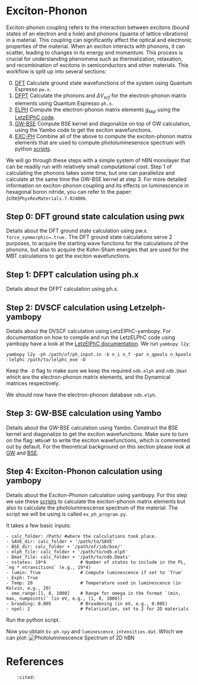 # Exciton-Phonon
Exciton-phonon coupling refers to the interaction between excitons (bound states of an electron and a hole) and phonons (quanta of lattice vibrations) in a material. This coupling can significantly affect the optical and electronic properties of the material. When an exciton interacts with phonons, it can scatter, leading to changes in its energy and momentum. This process is crucial for understanding phenomena such as thermalization, relaxation, and recombination of excitons in semiconductors and other materials.
This workflow is split up into several sections:


0. [DFT](#step-0-dft-ground-state-calculation-using-pwx)
Calculate ground state wavefunctions of the system using Quantum Espresso `pw.x`.
1. [DFPT](#step-1-dfpt-calculation-using-phx)
Calculate the phonons and $\Delta V_{scf}$ for the electron-phonon matrix elements using Quantum Espresso `ph.x`.
2. [ELPH](#step-2-dvscf-calculation-using-letzelph-yambopy)
Compute the electron-phonon matrix elements $g_{kkp}$ using the [LetzElPhC code](https://github.com/muralidhar-nalabothula/LetzElPhC/). 
3. [GW-BSE](#step-3-gw-bse-calculation-using-yambo)
Compute BSE kernel and diagonalize on top of GW calculation, using the Yambo code to get the exciton wavefunctions.
4. [EXC-PH](#step-4-exciton-phonon-calculation-using-yambopy)
Combine all of the above to compute the exciton-phonon matrix elements that are used to compute photoluminesensce spectrum with python [scripts](https://github.com/muralidhar-nalabothula/PhdScripts/).

We will go through these steps with a simple system of hBN monolayer that can be readily run with relatively small computational cost. Step 1 of calculating the phonons takes some time, but one can parallelize and calculate at the same time the GW-BSE kernel at step 3.
For more detailed information on exciton-phonon coupling and its effects on luminescence in hexagonal boron nitride, you can refer to the paper: {cite}`PhysRevMaterials.7.024006`.


## Step 0: DFT ground state calculation using pwx
Details about the DFT ground state calculation using pw.x.
`force_symmorphic=.true.`
The DFT ground state calculations serve 2 purposes, to acquire the starting wave functions for the calculations of the phonons, but also to acquire the Kohn-Sham energies that are used for the MBT calculations to get the exciton wavefunctions. 



## Step 1: DFPT calculation using ph.x
Details about the DFPT calculation using ph.x.

## Step 2: DVSCF calculation using Letzelph-yambopy
Details about the DVSCF calculation using LetzElPhC-yambopy.
For documentation on how to compile and run the LetzELPhC code using yambopy have a look at the [LetzElPhC documentation](../external_files/LetzElPhC_documentation.pdf).
We run `yambopy l2y`:
```
yambopy l2y -ph /path/of/ph_input.in -b n_i n_f -par n_qpools n_kpools -lelphc /path/to/lelphc_exe -D
```
Keep the `-D` flag to make sure we keep the required `ndb.elph` and `ndb.Dmat` which are the electron-phonon matrix elements, and the Dynamical matrices respectively. 

We should now have the electron-phonon database `ndb.elph`. 

## Step 3: GW-BSE calculation using Yambo
Details about the GW-BSE calculation using Yambo.
Construct the BSE kernel and diagonalize to get the exciton wavefunctions.
Make sure to turn on the flag: `WRbsWF` to write the exciton wavefunctions, which is commented out by default.
For the theoretical background on this section please look at [GW](../theory/GW) and [BSE](../theory/bse_equation).

## Step 4: Exciton-Phonon calculation using yambopy
Details about the Exciton-Phonon calculation using yambopy.
For this step we use these [scripts](https://github.com/muralidhar-nalabothula/PhdScripts/) to calculate the exciton-phonon matrix elements but also to calculate the photoluminescense spectrum of the material. The script we will be using is called `ex_ph_program.py`.

It takes a few basic inputs:
```
- calc_folder: /Path/ #where the calculations took place.
- SAVE_dir: calc_folder + '/path/to/SAVE'
- BSE_dir: calc_folder + '/path/of/job/bse/'
- elph_file: calc_folder + '/path/to/ndb.elph'
- Dmat_file: calc_folder + '/path/to/ndb.Dmats'
- nstates: 19*4             # Number of states to include in the PL, `nq * ntransitions` (e.g., 19*4)
- lumin: True               # Compute luminescence if set to `True`
- Exph: True 
- Temp: 20                  # Temperature used in luminescence (in Kelvin, e.g., 20)
- ome_range:[1, 8, 1000]    # Range for omega in the format `(min, max, numpoints)` (in eV, e.g., [1, 8, 1000])
- broading: 0.005           # Broadening (in eV, e.g., 0.005)
- npol: 2                   # Polarization, set to 2 for 2D materials
```
Run the python script.

Now you obtain `Ex-ph.npy` and `luminescence_intensities.dat`. Which we can plot:
![Photoluminescence Spectrum of 2D hBN](/plots/2D_hBN_PL.png)





# References

```{bibliography}
    :cited:
```